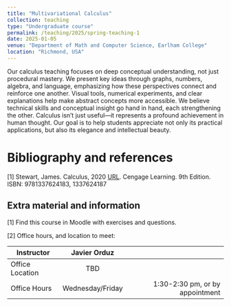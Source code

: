```yaml
---
title: "Multivariational Calculus"
collection: teaching
type: "Undergraduate course"
permalink: /teaching/2025/spring-teaching-1
date: 2025-01-05
venue: "Department of Math and Computer Science, Earlham College"
location: "Richmond, USA"
---
```


Our calculus teaching focuses on deep conceptual understanding, not just procedural mastery. We present key ideas through graphs, numbers, algebra, and language, emphasizing how these perspectives connect and reinforce one another. Visual tools, numerical experiments, and clear explanations help make abstract concepts more accessible. We believe technical skills and conceptual insight go hand in hand, each strengthening the other. Calculus isn’t just useful—it represents a profound achievement in human thought. Our goal is to help students appreciate not only its practical applications, but also its elegance and intellectual beauty.

# Bibliography and references

[1] Stewart, James. Calculus, 2020 [URL](https://www.vitalsource.com/products/calculus-james-stewart-daniel-k-v9798214339221). Cengage Learning. 9th Edition. ISBN: 9781337624183, 1337624187


## Extra material and information
[1] Find this course in Moodle with exercises and questions.

<!-- [2] My github [https://github.com/Earlham-College/CS365](https://github.com/Earlham-College/CS365) -->

[2] Office hours, and location to meet:

| Instructor   |      Javier Orduz      |   |
|--------------------|:-----------------------:|----------------:|
| Office Location |  TBD |  |
| Office Hours |    Wednesday/Friday   |   1:30-2:30 pm, or by appointment |
